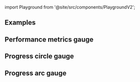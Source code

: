 import Playground from '@site/src/components/PlaygroundV2';

## Examples

## Performance metrics gauge

<Playground
height="25rem"
name="echarts-gauge"
noMargin
examplesByName>
</Playground>

## Progress circle gauge

<Playground
height="30rem"
name="echarts-progress-circle"
noMargin
examplesByName>
</Playground>

## Progress arc gauge

<Playground
height="30rem"
name="echarts-progress-arc"
noMargin
examplesByName>
</Playground>
